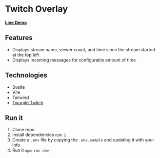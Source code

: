 # Twitch Overlay

**[Live Demo](https://twitch-overlay.justinmaier.com/)**

## Features
- Displays stream name, viewer count, and time since the stream started at the top left
- Displays incoming messages for configurable amount of time

## Technologies
- Svelte
- Vite
- Tailwind
- [Twurple Twitch](https://twurple.js.org/)

## Run it
1. Clone repo
2. Install dependencies `npm i`
3. Create a `.env` file by copying the `.env.sample` and updating it with your info
4. Run it `npm run dev`